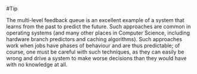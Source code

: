 #Tip 

The multi-level feedback queue is an excellent example of a system that learns from the past to predict the future. Such approaches are common in operating systems (and many other places in Computer Science, including hardware branch predictors and caching algorithms). Such approaches work when jobs have phases of behaviour and are thus predictable; of course, one must be careful with such techniques, as they can easily be wrong and drive a system to make worse decisions than they would have with no knowledge at all.